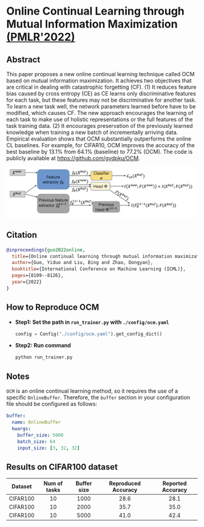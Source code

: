 # Online Continual Learning through Mutual Information Maximization [(PMLR'2022)](https://proceedings.mlr.press/v162/guo22g.html)



## Abstract

This paper proposes a new online continual learning technique called OCM based on mutual information maximization. It achieves two objectives that are critical in dealing with catastrophic forgetting (CF). (1) It reduces feature bias caused by cross entropy (CE) as CE learns only discriminative features for each task, but these features may not be discriminative for another task. To learn a new task well, the network parameters learned before have to be modified, which causes CF. The new approach encourages the learning of each task to make use of holistic representations or the full features of the task training data. (2) It encourages preservation of the previously learned knowledge when training a new batch of incrementally arriving data. Empirical evaluation shows that OCM substantially outperforms the online CL baselines. For example, for CIFAR10, OCM improves the accuracy of the best baseline by 13.1% from 64.1% (baseline) to 77.2% (OCM). The code is publicly available at https://github.com/gydpku/OCM.

![OCM](../../resources/imgs/OCM.png)



## Citation

```bibtex
@inproceedings{guo2022online,
  title={Online continual learning through mutual information maximization},
  author={Guo, Yiduo and Liu, Bing and Zhao, Dongyan},
  booktitle={International Conference on Machine Learning (ICML)},
  pages={8109--8126},
  year={2022}
}
```



## How to Reproduce OCM

- **Step1: Set the path in `run_trainer.py` with `./config/ocm.yaml`**
    ```python
    config = Config("./config/ocm.yaml").get_config_dict()
    ```
- **Step2: Run command**
    ```python
    python run_trainer.py
    ```



## Notes

`OCM` is an online continual learning method, so it requires the use of a specific `OnlineBuffer`. Therefore, the `buffer` section in your configuration file should be configured as follows:

```yaml
buffer:
  name: OnlineBuffer
  kwargs:
    buffer_size: 5000
    batch_size: 64
    input_size: [3, 32, 32]
```



## Results on CIFAR100 dataset

| Dataset  | Num of tasks | Buffer size | Reproduced Accuracy | Reported Accuracy |
| :------: | :----------: | :---------: | :-----------------: | :---------------: |
| CIFAR100 |      10      |    1000     |        28.6         |       28.1        |
| CIFAR100 |      10      |    2000     |        35.7         |       35.0        |
| CIFAR100 |      10      |    5000     |        41.0         |       42.4        |

